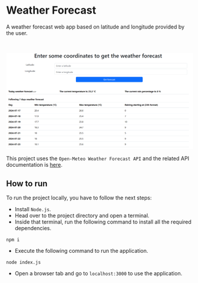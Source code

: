 # Weather Forecast

A weather forecast web app based on latitude and longitude provided by the user. 

<br>

![Weather Forecast app](./src/public/images/weather-forecast.png)


This project uses the `Open-Meteo Weather Forecast API` and the related API documentation is [here](https://open-meteo.com/en/docs).

## How to run

To run the project locally, you have to follow the next steps:

- Install `Node.js`.
- Head over to the project directory and open a terminal.
- Inside that terminal, run the following command to install all the required dependencies.
``` 
npm i 
``` 
- Execute the following command to run the application.
```
node index.js
```

- Open a browser tab and go to `localhost:3000` to use the application.

